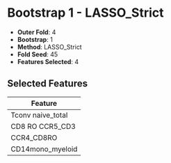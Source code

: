 # Bootstrap 1 - LASSO_Strict

- **Outer Fold**: 4
- **Bootstrap**: 1
- **Method**: LASSO_Strict
- **Fold Seed**: 45
- **Features Selected**: 4

## Selected Features

| Feature |
|---------|
| Tconv naive_total |
| CD8 RO CCR5_CD3 |
| CCR4_CD8RO |
| CD14mono_myeloid |

